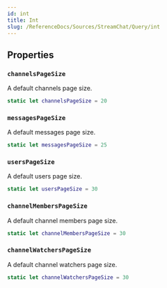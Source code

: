 ```yaml
---
id: int 
title: Int
slug: /ReferenceDocs/Sources/StreamChat/Query/int
---
```


## Properties

### `channelsPageSize`

A default channels page size.

``` swift
static let channelsPageSize = 20
```

### `messagesPageSize`

A default messages page size.

``` swift
static let messagesPageSize = 25
```

### `usersPageSize`

A default users page size.

``` swift
static let usersPageSize = 30
```

### `channelMembersPageSize`

A default channel members page size.

``` swift
static let channelMembersPageSize = 30
```

### `channelWatchersPageSize`

A default channel watchers page size.

``` swift
static let channelWatchersPageSize = 30
```
